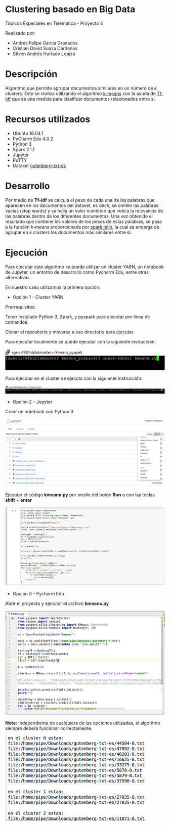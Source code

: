 # Clustering basado en Big Data
Tópicos Especiales en Telemática - Proyecto 4

Realizado por:

* Andrés Felipe García Granados
* Cristian David Suaza Cárdenas
* Stiven Andrés Hurtado Loaiza

# Descripción

Algoritmo que permite agrupar documentos similares en un número de *k* clusters. Ésto se realiza utilizando el algoritmo [k-means](https://es.wikipedia.org/wiki/K-means) con la ayuda de [Tf-idf](https://es.wikipedia.org/wiki/Tf-idf) que es una medida para clasificar documentos relacionados entre sí.

# Recursos utilizados

  - Ubuntu 16.04.1
  - PyCharm Edu 4.0.2
  - Python 3
  - Spark 2.1.1
  - Jupyter
  - PuTTY
  - Dataset [gutenberg-txt-es](https://github.com/edwinm67/cursohadoop/blob/master/datasets/gutenberg-txt-es.zip)
  
  # Desarrollo

Por medio de **Tf-idf** se calcula el peso de cada una de las palabras que aparecen en los documentos del dataset, es decir, se omiten las palabras vacías (stop words) y se halla un valor numérico que indica la relevancia de las palabras dentro de los diferentes documentos. Una vez obtenido el resultado que contiene los valores de los pesos de estas palabras, se pasa a la función *k-means* proporcionada por [spark mlib](https://spark.apache.org/docs/2.1.1/mllib-clustering.html), la cual se encarga de agrupar en *k* clusters los documentos más similares entre sí.

# Ejecución

Para ejecutar este algoritmo se puede utilizar un cluster YARN, un notebook de Jupyter, un entorno de desarrollo como Pycharm Edu, entre otras alternativas.

En nuestro caso utilizamos la primera opción:

* Opción 1 - Cluster YARN

Prerrequisitos:

Tener instalado Python 3, Spark, y pyspark para ejecutar por línea de comandos.

Clonar el repositorio y moverse a ese directorio para ejecutar.

Para ejecutar localmente se puede ejecutar con la siguiente instrucción:

![](local.PNG)

Para ejecutar en el cluster se ejecuta con la siguiente instrucción:

![](cluster.PNG)

* Opción 2 - Jupyter

Crear un notebook con Python 3

![](jupyter1.PNG)

Ejecutar el código **kmeans.py** por medio del botón **Run** o con las teclas **shift** + **enter**

![](jupyter2.PNG)

* Opción 3 - Pycharm Edu

Abrir el proyecto y ejecutar el archivo **kmeans.py**

![](pycharm.PNG)

**Nota:** Independiente de cualquiera de las opciones utilizadas, el algoritmo siempre deberá funcionar correctamente.

![](resultados.PNG)